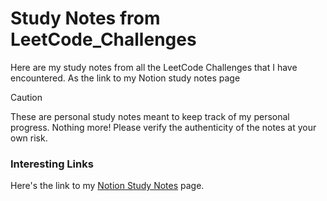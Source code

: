 # Study Notes from LeetCode_Challenges

Here are my study notes from all the LeetCode Challenges that I have encountered. As the link to my Notion study notes page

> [!CAUTION]
> These are personal study notes meant to keep track of my personal progress. Nothing more! Please verify the authenticity of the notes at your own risk.

### Interesting Links

Here's the link to my [Notion Study Notes](https://pages.github.com/) page.
